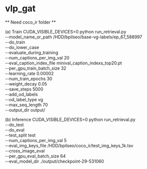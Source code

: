 # vlp_gat

** Need coco_ir folder **

(a) Train
CUDA_VISIBLE_DEVICES=0 python run_retrieval.py \
	--model_name_or_path /HDD/bpilseo/base-vg-labels/ep_67_588997 \
	--do_train \
	--do_lower_case \
	--evaluate_during_training \
	--num_captions_per_img_val 20 \
	--eval_caption_index_file minival_caption_indexs_top20.pt \
	--per_gpu_train_batch_size 32 \
	--learning_rate 0.00002 \
	--num_train_epochs 30 \
	--weight_decay 0.05 \
	--save_steps 5000 \
	--add_od_labels \
	--od_label_type vg \
	--max_seq_length 70 \
	--output_dir output/

(b) Inference
CUDA_VISIBLE_DEVICES=0 python run_retrieval.py \
	--do_test \
	--do_eval \
	--test_split test \
	--num_captions_per_img_val 5 \
	--eval_img_keys_file /HDD/bpilseo/coco_ir/test_img_keys_1k.tsv \
	--cross_image_eval \
	--per_gpu_eval_batch_size 64 \
	--eval_model_dir ./output/checkpoint-29-531060
